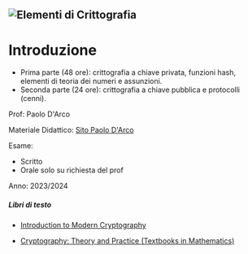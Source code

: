 ![Elementi di Crittografia](https://www.it-impresa.it/wp-content/uploads/Crittografia-cifratura.jpg)
--- 

# Introduzione

- Prima parte (48 ore): crittografia a chiave privata, funzioni hash, elementi di teoria dei numeri e assunzioni.
- Seconda parte (24 ore): crittografia a chiave pubblica e protocolli (cenni).

Prof: Paolo D'Arco

Materiale Didattico: [Sito Paolo D'Arco](http://intranet.di.unisa.it/~paodar/ec2023.html)

Esame: 
- Scritto 
- Orale solo su richiesta del prof

Anno: 2023/2024

##### Libri di testo

- [Introduction to Modern Cryptography](https://www.amazon.it/Introduction-Modern-Cryptography-Jonathan-Katz/dp/1466570261)

- [Cryptography: Theory and Practice (Textbooks in Mathematics)](https://www.amazon.com/Cryptography-Theory-Practice-Textbooks-Mathematics/dp/1138197017/ref=sr_1_1?keywords=MAURA+PATERSON&sr=8-1)
